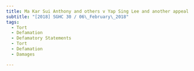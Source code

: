 ```yaml
---
title: Ma Kar Sui Anthony and others v Yap Sing Lee and another appeal 
subtitle: "[2018] SGHC 30 / 06\_February\_2018"
tags:
  - Tort
  - Defamation
  - Defamatory Statements
  - Tort
  - Defamation
  - Damages

---
```


